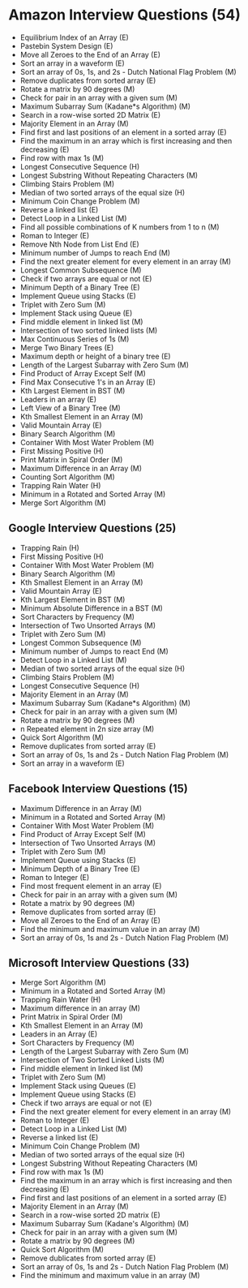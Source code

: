 # Amazon Interview Questions (54)

- Equilibrium Index of an Array (E)
- Pastebin System Design (E)
- Move all Zeroes to the End of an Array (E)
- Sort an array in a waveform (E)
- Sort an array of 0s, 1s, and 2s - Dutch National Flag Problem (M)
- Remove duplicates from sorted array (E)
- Rotate a matrix by 90 degrees (M)
- Check for pair in an array with a given sum (M)
- Maximum Subarray Sum (Kadane*s Algorithm) (M)
- Search in a row-wise sorted 2D Matrix (E)
- Majority Element in an Array (M)
- Find first and last positions of an element in a sorted array (E)
- Find the maximum in an array which is first increasing and then decreasing (E)
- Find row with max 1s (M)
- Longest Consecutive Sequence (H)
- Longest Substring Without Repeating Characters (M)
- Climbing Stairs Problem (M)
- Median of two sorted arrays of the equal size (H)
- Minimum Coin Change Problem (M)
- Reverse a linked list (E)
- Detect Loop in a Linked List (M)
- Find all possible combinations of K numbers from 1 to n (M)
- Roman to Integer (E)
- Remove Nth Node from List End (E)
- Minimum number of Jumps to reach End (M)
- Find the next greater element for every element in an array (M)
- Longest Common Subsequence (M)
- Check if two arrays are equal or not (E)
- Minimum Depth of a Binary Tree (E)
- Implement Queue using Stacks (E)
- Triplet with Zero Sum (M)
- Implement Stack using Queue (E)
- Find middle element in linked list (M)
- Intersection of two sorted linked lists (M)
- Max Continuous Series of 1s (M)
- Merge Two Binary Trees (E)
- Maximum depth or height of a binary tree (E)
- Length of the Largest Subarray with Zero Sum (M)
- Find Product of Array Except Self (M)
- Find Max Consecutive 1's in an Array (E)
- Kth Largest Element in BST (M)
- Leaders in an array (E)
- Left View of a Binary Tree (M)
- Kth Smallest Element in an Array (M)
- Valid Mountain Array (E)
- Binary Search Algorithm (M)
- Container With Most Water Problem (M)
- First Missing Positive (H)
- Print Matrix in Spiral Order (M)
- Maximum Difference in an Array (M)
- Counting Sort Algorithm (M)
- Trapping Rain Water (H)
- Minimum in a Rotated and Sorted Array (M)
- Merge Sort Algorithm (M)

## Google Interview Questions (25)

- Trapping Rain  (H)
- First Missing Positive (H)
- Container With Most Water Problem (M)
- Binary Search Algorithm (M)
- Kth Smallest Element in an Array (M)
- Valid Mountain Array (E)
- Kth Largest Element in BST (M)
- Minimum Absolute Difference in a BST (M)
- Sort Characters by Frequency (M)
- Intersection of Two Unsorted Arrays (M)
- Triplet with Zero Sum (M)
- Longest Common Subsequence (M)
- Minimum number of Jumps to react End (M)
- Detect Loop in a Linked List (M)
- Median of two sorted arrays of the equal size (H)
- Climbing Stairs Problem (M)
- Longest Consecutive Sequence (H)
- Majority Element in an Array (M)
- Maximum Subarray Sum (Kadane*s Algorithm) (M)
- Check for pair in an array with a given sum (M)
- Rotate a matrix by 90 degrees (M)
- n Repeated element in 2n size array (M)
- Quick Sort Algorithm (M)
- Remove duplicates from sorted array (E)
- Sort an array of 0s, 1s and 2s - Dutch Nation Flag Problem (M)
- Sort an array in a waveform (E)

## Facebook Interview Questions (15)

- Maximum Difference in an Array (M)
- Minimum in a Rotated and Sorted Array (M)
- Container With Most Water Problem (M)
- Find Product of Array Except Self (M)
- Intersection of Two Unsorted Arrays (M)
- Triplet with Zero Sum (M)
- Implement Queue using Stacks (E)
- Minimum Depth of a Binary Tree (E)
- Roman to Integer (E)
- Find most frequent element in an array (E)
- Check for pair in an array with a given sum (M)
- Rotate a matrix by 90 degrees (M)
- Remove duplicates from sorted array (E)
- Move all Zeroes to the End of an Array (E)
- Find the minimum and maximum value in an array (M)
- Sort an array of 0s, 1s and 2s - Dutch Nation Flag Problem (M)

## Microsoft Interview Questions (33)

- Merge Sort Algorithm (M)
- Minimum in a Rotated and Sorted Array (M)
- Trapping Rain Water (H)
- Maximum difference in an array (M)
- Print Matrix in Spiral Order (M)
- Kth Smallest Element in an Array (M)
- Leaders in an Array (E)
- Sort Characters by Frequency (M)
- Length of the Largest Subarray with Zero Sum (M)
- Intersection of Two Sorted Linked Lists (M)
- Find middle element in linked list (M)
- Triplet with Zero Sum (M)
- Implement Stack using Queues (E)
- Implement Queue using Stacks (E)
- Check if two arrays are equal or not (E)
- Find the next greater element for every element in an array (M)
- Roman to Integer (E)
- Detect Loop in a Linked List (M)
- Reverse a linked list (E)
- Minimum Coin Change Problem (M)
- Median of two sorted arrays of the equal size (H)
- Longest Substring Without Repeating Characters (M)
- Find row with max 1s (M)
- Find the maximum in an array which is first increasing and then decreasing (E)
- Find first and last positions of an element in a sorted array (E)
- Majority Element in an Array (M)
- Search in a row-wise sorted 2D matrix (E)
- Maximum Subarray Sum (Kadane's Algorithm) (M)
- Check for pair in an array with a given sum (M)
- Rotate a matrix by 90 degrees (M)
- Quick Sort Algorithm (M)
- Remove dublicates from sorted array (E)
- Sort an array of 0s, 1s and 2s - Dutch Nation Flag Problem (M)
- Find the minimum and maximum value in an array (M)
